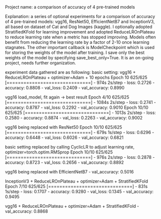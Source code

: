 Project name: a comparison of accuracy of 4 pre-trained models

Explanation:
a series of optional experiments for a comparison of accuracy of 4 pre-trained models:
vgg16, ResNet50, EfficientNetB7 and InceptionV3, all based on dataset of Cat and Dog Images (kaggle).
I optionally adopted StratifiedKFold for learning improvement and adopted ReduceLROnPlateau to reduce learning rate when a metric has stopped improving. Models often benefit from reducing the learning rate by a factor of 2-10 once learning stagnates. The other important callback is ModelCheckpoint which is used for storing the weights of the model after training. I save only the best weights of the model by specifying save_best_only=True.
It is an on-going project, needs further organization.


experiment data gathered are as following:
basic setting: vgg16 + ReduceLROnPlateau + optimizer=Adam + 10 epochs
Epoch 10
625/625 [==============================] - 974s 2s/step - loss: 0.2726 - accuracy: 0.8808 - val_loss: 0.2409 - val_accuracy: 0.8990

vgg16 load_model, fit again -> best result
Epoch 4/10
625/625 [==============================] - 1084s 2s/step - loss: 0.2741 - accuracy: 0.8787 - val_loss: 0.2292 - val_accuracy: 0.9010
Epoch 10/10
625/625 [==============================] - 1013s 2s/step - loss: 0.2580 - accuracy: 0.8874 - val_loss: 0.2263 - val_accuracy: 0.9002

vgg16 being replaced with ResNet50 
Epoch 10/10
625/625 [==============================] - 679s 1s/step - loss: 0.6296 - accuracy: 0.6448 - val_loss: 0.6026 - val_accuracy: 0.6821

basic setting replaced by calling CyclicLR to adjust learning rate, optimizer=torch.optim.RMSprop 
Epoch 10/10
625/625 [==============================] - 976s 2s/step - loss: 0.2878 - accuracy: 0.8723 - val_loss: 0.2656 - val_accuracy: 0.8892

vgg16 being replaced with EfficientNetB7 - val_accuracy: 0.5016

InceptionV3 + ReduceLROnPlateau + optimizer=Adam + StratifiedKFold
Epoch 7/10
625/625 [==============================] - 831s 1s/step - loss: 0.1707 - accuracy: 0.9280 - val_loss: 0.1345 - val_accuracy: 0.9495

vgg16 + ReduceLROnPlateau + optimizer=Adam + StratifiedKFold - val_accuracy: 0.8868
